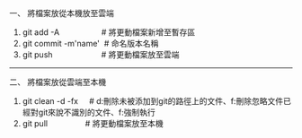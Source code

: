 一、 將檔案放從本機放至雲端
  1. git add -A &emsp;&emsp;&emsp;&emsp;&ensp;&nbsp;&nbsp;# 將更動檔案新增至暫存區  
  2. git commit -m'name' &nbsp;# 命名版本名稱  
  3. git push   &emsp;&emsp;&emsp;&emsp;&ensp;&nbsp;&nbsp;&nbsp;&nbsp;&nbsp;# 將更動檔案放至雲端  
--- 
二、 將檔案放從雲端至本機
  1. git clean -d -fx  &nbsp;&nbsp;&nbsp;&nbsp;# d:刪除未被添加到git的路徑上的文件、f:刪除忽略文件已經對git來說不識別的文件、f:強制執行
  2. git pull   &nbsp;&nbsp;&nbsp;&nbsp;&nbsp;&nbsp;&nbsp;&nbsp;&nbsp;&nbsp;&nbsp;&nbsp;&nbsp;&nbsp;&nbsp;&nbsp;# 將更動檔案放至本機
